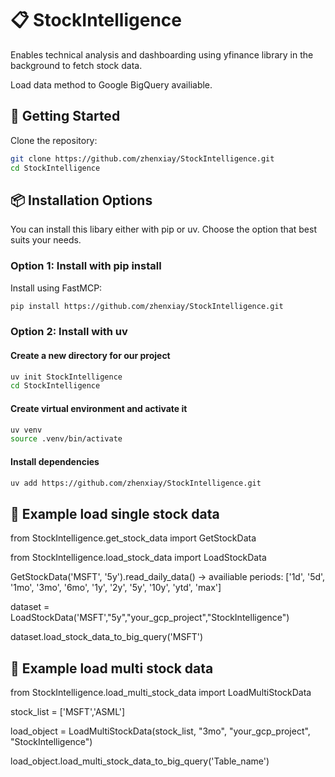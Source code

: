 
# 📋 StockIntelligence

Enables technical analysis and dashboarding using yfinance library in the background to fetch stock data.

Load data method to Google BigQuery availiable.

## 🚀 Getting Started

Clone the repository:

```bash
git clone https://github.com/zhenxiay/StockIntelligence.git
cd StockIntelligence
```

## 📦 Installation Options

You can install this libary either with pip or uv. Choose the option that best suits your needs.

### Option 1: Install with pip install

Install using FastMCP:

```bash
pip install https://github.com/zhenxiay/StockIntelligence.git
```

### Option 2: Install with uv

#### Create a new directory for our project


```bash
uv init StockIntelligence
cd StockIntelligence
```

#### Create virtual environment and activate it

```bash
uv venv
source .venv/bin/activate
```

#### Install dependencies
```bash
uv add https://github.com/zhenxiay/StockIntelligence.git
```

## 🚀 Example load single stock data

from StockIntelligence.get_stock_data import GetStockData

from StockIntelligence.load_stock_data import LoadStockData

GetStockData('MSFT', '5y').read_daily_data()  -> availiable periods: ['1d', '5d', '1mo', '3mo', '6mo', '1y', '2y', '5y', '10y', 'ytd', 'max']

dataset = LoadStockData('MSFT',"5y","your_gcp_project","StockIntelligence")

dataset.load_stock_data_to_big_query('MSFT')

## 🚀 Example load multi stock data

from StockIntelligence.load_multi_stock_data import LoadMultiStockData

stock_list = ['MSFT','ASML']


load_object = LoadMultiStockData(stock_list,
                                 "3mo",
                                 "your_gcp_project",
                                 "StockIntelligence")

                                 
load_object.load_multi_stock_data_to_big_query('Table_name')
